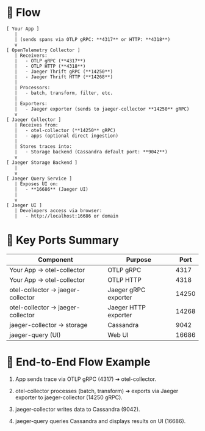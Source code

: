 # 📝 Flow
```
[ Your App ]
   |
   | (sends spans via OTLP gRPC: **4317** or HTTP: **4318**)
   v
[ OpenTelemetry Collector ]
   | Receivers:
   |   - OTLP gRPC (**4317**)
   |   - OTLP HTTP (**4318**)
   |   - Jaeger Thrift gRPC (**14250**)
   |   - Jaeger Thrift HTTP (**14268**)
   |
   | Processors:
   |   - batch, transform, filter, etc.
   |
   | Exporters:
   |   - Jaeger exporter (sends to jaeger-collector **14250** gRPC)
   v
[ Jaeger Collector ]
   | Receives from:
   |   - otel-collector (**14250** gRPC)
   |   - apps (optional direct ingestion)
   |
   | Stores traces into:
   |   - Storage backend (Cassandra default port: **9042**)
   v
[ Jaeger Storage Backend ]
   |
   v
[ Jaeger Query Service ]
   | Exposes UI on:
   |   - **16686** (Jaeger UI)
   |
   v
[ Jaeger UI ]
   | Developers access via browser:
   |   - http://localhost:16686 or domain
```
   
# 📝 Key Ports Summary
| Component | Purpose | Port |
| ------ | ------ | ------ |
| Your App → otel-collector | OTLP gRPC | 4317 |
| Your App → otel-collector | OTLP HTTP | 4318 |
| otel-collector → jaeger-collector | Jaeger gRPC exporter | 14250 |
| otel-collector → jaeger-collector | Jaeger HTTP exporter | 14268 |
| jaeger-collector → storage | Cassandra | 9042 |
| jaeger-query (UI)	| Web UI | 16686 |

# 🚀 End-to-End Flow Example
1. App sends trace via OTLP gRPC (4317) ➔ otel-collector.

2. otel-collector processes (batch, transform) ➔ exports via Jaeger exporter to jaeger-collector (14250 gRPC).

3. jaeger-collector writes data to Cassandra (9042).

4. jaeger-query queries Cassandra and displays results on UI (16686).
